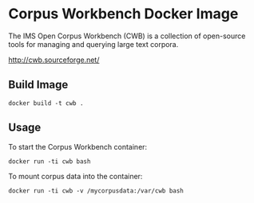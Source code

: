 # Corpus Workbench Docker Image

The IMS Open Corpus Workbench (CWB) is a collection of open-source tools for managing and querying large text corpora.

http://cwb.sourceforge.net/

## Build Image

```
docker build -t cwb .
```

## Usage

To start the Corpus Workbench container:

```
docker run -ti cwb bash
```

To mount corpus data into the container:

```
docker run -ti cwb -v /mycorpusdata:/var/cwb bash
```

